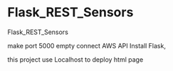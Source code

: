 # Flask_REST_Sensors
Flask_REST_Sensors


make port 5000 empty
connect AWS API
Install Flask,


this project use Localhost to deploy html page
